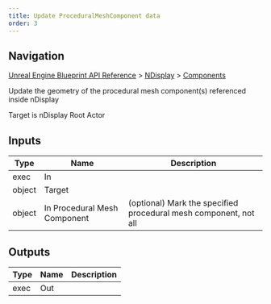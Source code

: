 ```yaml
---
title: Update ProceduralMeshComponent data
order: 3
---
```

## Navigation

[Unreal Engine Blueprint API Reference](https://dev.epicgames.com/documentation/en-us/unreal-engine/BlueprintAPI) > [NDisplay](https://dev.epicgames.com/documentation/en-us/unreal-engine/BlueprintAPI/NDisplay) > [Components](https://dev.epicgames.com/documentation/en-us/unreal-engine/BlueprintAPI/NDisplay/Components)

Update the geometry of the procedural mesh component(s) referenced inside nDisplay

Target is nDisplay Root Actor

## Inputs

| Type | Name | Description |
| --- | --- | --- |
| exec | In |  |
| object | Target |  |
| object | In Procedural Mesh Component | (optional) Mark the specified procedural mesh component, not all |

## Outputs

| Type | Name | Description |
| --- | --- | --- |
| exec | Out |  |
